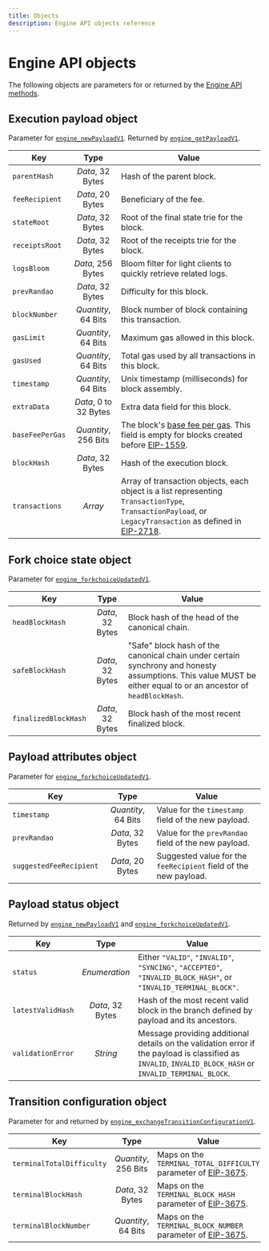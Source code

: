 ```yaml
---
title: Objects
description: Engine API objects reference
---
```


# Engine API objects

The following objects are parameters for or returned by the [Engine API methods](index.md).

## Execution payload object

Parameter for [`engine_newPayloadV1`](index.md#engine_newpayloadv1). Returned by [`engine_getPayloadV1`](index.md#engine_getpayloadv1).

| Key | Type | Value |
| --- | :-: | --- |
| `parentHash` | _Data_, 32 Bytes | Hash of the parent block. |
| `feeRecipient` | _Data_, 20 Bytes | Beneficiary of the fee. |
| `stateRoot` | _Data_, 32 Bytes | Root of the final state trie for the block. |
| `receiptsRoot` | _Data_, 32 Bytes | Root of the receipts trie for the block. |
| `logsBloom` | _Data_, 256 Bytes | Bloom filter for light clients to quickly retrieve related logs. |
| `prevRandao` | _Data_, 32 Bytes | Difficulty for this block. |
| `blockNumber` | _Quantity_, 64 Bits | Block number of block containing this transaction. |
| `gasLimit` | _Quantity_, 64 Bits | Maximum gas allowed in this block. |
| `gasUsed` | _Quantity_, 64 Bits | Total gas used by all transactions in this block. |
| `timestamp` | _Quantity_, 64 Bits | Unix timestamp (milliseconds) for block assembly. |
| `extraData` | _Data_, 0 to 32 Bytes | Extra data field for this block. |
| `baseFeePerGas` | _Quantity_, 256 Bits | The block's [base fee per gas](../../concepts/transactions/types.md#eip1559-transactions). This field is empty for blocks created before [EIP-1559](https://github.com/ethereum/EIPs/blob/2d8a95e14e56de27c5465d93747b0006bd8ac47f/EIPS/eip-1559.md). |
| `blockHash` | _Data_, 32 Bytes | Hash of the execution block. |
| `transactions` | _Array_ | Array of transaction objects, each object is a list representing `TransactionType`, `TransactionPayload`, or `LegacyTransaction` as defined in [EIP-2718](https://eips.ethereum.org/EIPS/eip-2718). |

## Fork choice state object

Parameter for [`engine_forkchoiceUpdatedV1`](index.md#engine_forkchoiceupdatedv1).

| Key | Type | Value |
| --- | :-: | --- |
| `headBlockHash` | _Data_, 32 Bytes | Block hash of the head of the canonical chain. |
| `safeBlockHash` | _Data_, 32 Bytes | "Safe" block hash of the canonical chain under certain synchrony and honesty assumptions. This value MUST be either equal to or an ancestor of `headBlockHash`. |
| `finalizedBlockHash` | _Data_, 32 Bytes | Block hash of the most recent finalized block. |

## Payload attributes object

Parameter for [`engine_forkchoiceUpdatedV1`](index.md#engine_forkchoiceupdatedv1).

| Key | Type | Value |
| --- | :-: | --- |
| `timestamp` | _Quantity_, 64 Bits | Value for the `timestamp` field of the new payload. |
| `prevRandao` | _Data_, 32 Bytes | Value for the `prevRandao` field of the new payload. |
| `suggestedFeeRecipient` | _Data_, 20 Bytes | Suggested value for the `feeRecipient` field of the new payload. |

## Payload status object

Returned by [`engine_newPayloadV1`](index.md#engine_newpayloadv1) and [`engine_forkchoiceUpdatedV1`](index.md#engine_forkchoiceupdatedv1).

| Key | Type | Value |
| --- | :-: | --- |
| `status` | _Enumeration_ | Either `"VALID"`, `"INVALID"`, `"SYNCING"`, `"ACCEPTED"`, `"INVALID_BLOCK_HASH"`, or `"INVALID_TERMINAL_BLOCK"`. |
| `latestValidHash` | _Data_, 32 Bytes | Hash of the most recent valid block in the branch defined by payload and its ancestors. |
| `validationError` | _String_ | Message providing additional details on the validation error if the payload is classified as `INVALID`, `INVALID_BLOCK_HASH` or `INVALID_TERMINAL_BLOCK`. |

## Transition configuration object

Parameter for and returned by [`engine_exchangeTransitionConfigurationV1`](index.md#engine_exchangetransitionconfigurationv1).

| Key | Type | Value |
| --- | :-: | --- |
| `terminalTotalDifficulty` | _Quantity_, 256 Bits | Maps on the `TERMINAL_TOTAL_DIFFICULTY` parameter of [EIP-3675](https://eips.ethereum.org/EIPS/eip-3675#client-software-configuration). |
| `terminalBlockHash` | _Data_, 32 Bytes | Maps on the `TERMINAL_BLOCK_HASH` parameter of [EIP-3675](https://eips.ethereum.org/EIPS/eip-3675#client-software-configuration). |
| `terminalBlockNumber` | _Quantity_, 64 Bits | Maps on the `TERMINAL_BLOCK_NUMBER` parameter of [EIP-3675](https://eips.ethereum.org/EIPS/eip-3675#client-software-configuration). |

